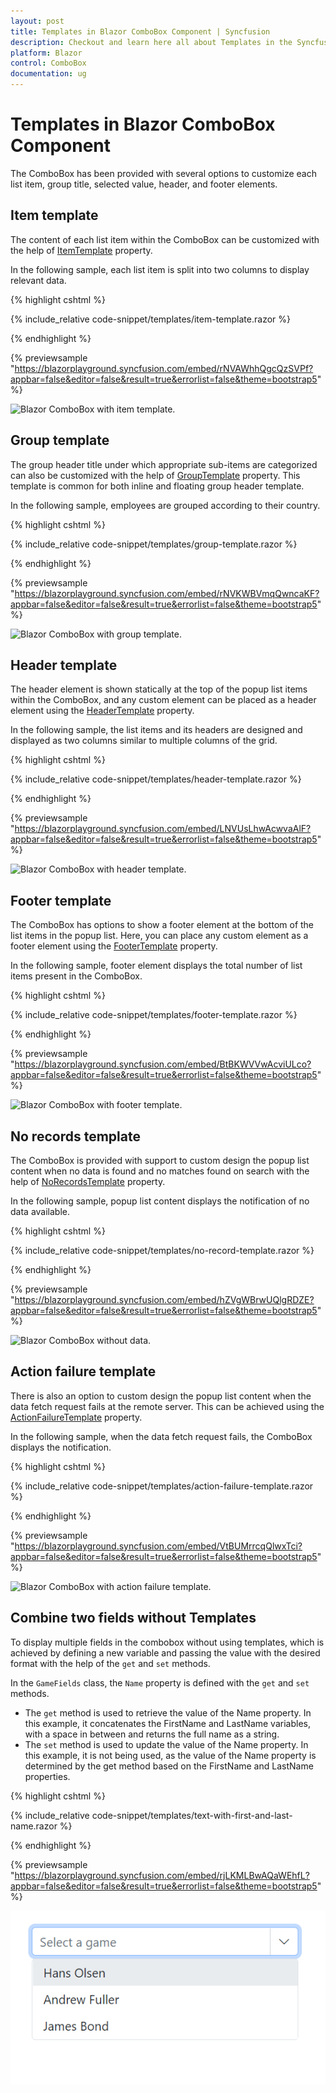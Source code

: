 ```yaml
---
layout: post
title: Templates in Blazor ComboBox Component | Syncfusion
description: Checkout and learn here all about Templates in the Syncfusion Blazor ComboBox component and much more.
platform: Blazor
control: ComboBox
documentation: ug
---
```


# Templates in Blazor ComboBox Component

The ComboBox has been provided with several options to customize each list item, group title, selected value, header, and footer elements.

## Item template

The content of each list item within the ComboBox can be customized with the help of [ItemTemplate](https://help.syncfusion.com/cr/blazor/Syncfusion.Blazor.DropDowns.SfDropDownBase-1.html#Syncfusion_Blazor_DropDowns_SfDropDownBase_1_ItemTemplate) property.

In the following sample, each list item is split into two columns to display relevant data.

{% highlight cshtml %}

{% include_relative code-snippet/templates/item-template.razor %}

{% endhighlight %}

{% previewsample "https://blazorplayground.syncfusion.com/embed/rNVAWhhQgcQzSVPf?appbar=false&editor=false&result=true&errorlist=false&theme=bootstrap5" %}

![Blazor ComboBox with item template.](./images/blazor-combobox-item-template.png)

## Group template

The group header title under which appropriate sub-items are categorized can also be customized with the help of [GroupTemplate](https://help.syncfusion.com/cr/blazor/Syncfusion.Blazor.DropDowns.SfDropDownBase-1.html#Syncfusion_Blazor_DropDowns_SfDropDownBase_1_GroupTemplate) property. This template is common for both inline and floating group header template.

In the following sample, employees are grouped according to their country.

{% highlight cshtml %}

{% include_relative code-snippet/templates/group-template.razor %}

{% endhighlight %}

{% previewsample "https://blazorplayground.syncfusion.com/embed/rNVKWBVmqQwncaKF?appbar=false&editor=false&result=true&errorlist=false&theme=bootstrap5" %}

![Blazor ComboBox with group template.](./images/blazor-combobox-group-template.png)

## Header template

The header element is shown statically at the top of the popup list items within the ComboBox, and any custom element can be placed as a header element using the [HeaderTemplate](https://help.syncfusion.com/cr/blazor/Syncfusion.Blazor.DropDowns.SfComboBox-2.html) property.

In the following sample, the list items and its headers are designed and displayed as two columns similar to multiple columns of the grid.

{% highlight cshtml %}

{% include_relative code-snippet/templates/header-template.razor %}

{% endhighlight %}

{% previewsample "https://blazorplayground.syncfusion.com/embed/LNVUsLhwAcwvaAlF?appbar=false&editor=false&result=true&errorlist=false&theme=bootstrap5" %}

![Blazor ComboBox with header template.](./images/blazor-combobox-header-template.png)

## Footer template

The ComboBox has options to show a footer element at the bottom of the list items in the popup list. Here, you can place any custom element as a footer element using the [FooterTemplate](https://help.syncfusion.com/cr/blazor/Syncfusion.Blazor.DropDowns.SfComboBox-2.html) property.

In the following sample, footer element displays the total number of list items present in the ComboBox.

{% highlight cshtml %}

{% include_relative code-snippet/templates/footer-template.razor %}

{% endhighlight %}

{% previewsample "https://blazorplayground.syncfusion.com/embed/BtBKWVVwAcviULco?appbar=false&editor=false&result=true&errorlist=false&theme=bootstrap5" %}

![Blazor ComboBox with footer template.](./images/blazor-combobox-footer-template.png)

## No records template

The ComboBox is provided with support to custom design the popup list content when no data is found and no matches found on search with the help of [NoRecordsTemplate](https://help.syncfusion.com/cr/blazor/Syncfusion.Blazor.DropDowns.SfDropDownBase-1.html#Syncfusion_Blazor_DropDowns_SfDropDownBase_1_NoRecordsTemplate) property.

In the following sample, popup list content displays the notification of no data available.

{% highlight cshtml %}

{% include_relative code-snippet/templates/no-record-template.razor %}

{% endhighlight %}

{% previewsample "https://blazorplayground.syncfusion.com/embed/hZVgWBrwUQlgRDZE?appbar=false&editor=false&result=true&errorlist=false&theme=bootstrap5" %}

![Blazor ComboBox without data.](./images/blazor-combobox-without-data.png)

## Action failure template

There is also an option to custom design the popup list content when the data fetch request fails at the remote server. This can be achieved using the [ActionFailureTemplate](https://help.syncfusion.com/cr/blazor/Syncfusion.Blazor.DropDowns.SfDropDownBase-1.html#Syncfusion_Blazor_DropDowns_SfDropDownBase_1_ActionFailureTemplate) property.

In the following sample, when the data fetch request fails, the ComboBox displays the notification.

{% highlight cshtml %}

{% include_relative code-snippet/templates/action-failure-template.razor %}

{% endhighlight %}

{% previewsample "https://blazorplayground.syncfusion.com/embed/VtBUMrrcqQlwxTci?appbar=false&editor=false&result=true&errorlist=false&theme=bootstrap5" %}

![Blazor ComboBox with action failure template.](./images/blazor-combobox-action-failure-template.png)

## Combine two fields without Templates

To display multiple fields in the combobox without using templates, which is achieved by defining a new variable and passing the value with the desired format with the help of the `get` and `set` methods. 

In the `GameFields` class, the `Name` property is defined with the `get` and `set` methods. 
* The `get` method is used to retrieve the value of the Name property. In this example, it concatenates the FirstName and LastName variables, with a space in between and returns the full name as a string.
* The `set` method is used to update the value of the Name property. In this example, it is not being used, as the value of the Name property is determined by the get method based on the FirstName and LastName properties.

{% highlight cshtml %}

{% include_relative code-snippet/templates/text-with-first-and-last-name.razor %}

{% endhighlight %}

{% previewsample "https://blazorplayground.syncfusion.com/embed/rjLKMLBwAQaWEhfL?appbar=false&editor=false&result=true&errorlist=false&theme=bootstrap5" %}

![Two fields without template in Blazor ComboBox.](./images/templates/blazor-combobox-two-fields-without-template.png)